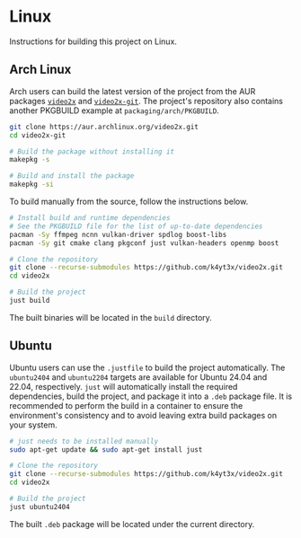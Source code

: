 # Linux

Instructions for building this project on Linux.

## Arch Linux

Arch users can build the latest version of the project from the AUR packages [`video2x`](https://aur.archlinux.org/packages/video2x) and [`video2x-git`](https://aur.archlinux.org/packages/video2x-git). The project's repository also contains another PKGBUILD example at `packaging/arch/PKGBUILD`.

```bash
git clone https://aur.archlinux.org/video2x.git
cd video2x-git

# Build the package without installing it
makepkg -s

# Build and install the package
makepkg -si
```

To build manually from the source, follow the instructions below.

```bash
# Install build and runtime dependencies
# See the PKGBUILD file for the list of up-to-date dependencies
pacman -Sy ffmpeg ncnn vulkan-driver spdlog boost-libs
pacman -Sy git cmake clang pkgconf just vulkan-headers openmp boost

# Clone the repository
git clone --recurse-submodules https://github.com/k4yt3x/video2x.git
cd video2x

# Build the project
just build
```

The built binaries will be located in the `build` directory.

## Ubuntu

Ubuntu users can use the `.justfile` to build the project automatically. The `ubuntu2404` and `ubuntu2204` targets are available for Ubuntu 24.04 and 22.04, respectively. `just` will automatically install the required dependencies, build the project, and package it into a `.deb` package file. It is recommended to perform the build in a container to ensure the environment's consistency and to avoid leaving extra build packages on your system.

```bash
# just needs to be installed manually
sudo apt-get update && sudo apt-get install just

# Clone the repository
git clone --recurse-submodules https://github.com/k4yt3x/video2x.git
cd video2x

# Build the project
just ubuntu2404
```

The built `.deb` package will be located under the current directory.
